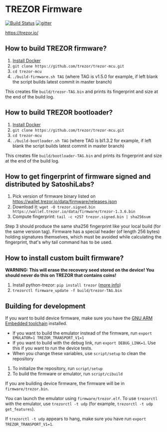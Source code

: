 # TREZOR Firmware

[![Build Status](https://travis-ci.org/trezor/trezor-mcu.svg?branch=master)](https://travis-ci.org/trezor/trezor-mcu) [![gitter](https://badges.gitter.im/trezor/community.svg)](https://gitter.im/trezor/community)

https://trezor.io/

## How to build TREZOR firmware?

1. [Install Docker](https://docs.docker.com/engine/installation/)
2. `git clone https://github.com/trezor/trezor-mcu.git`
3. `cd trezor-mcu`
4. `./build-firmware.sh TAG` (where TAG is v1.5.0 for example, if left blank the script builds latest commit in master branch)

This creates file `build/trezor-TAG.bin` and prints its fingerprint and size at the end of the build log.

## How to build TREZOR bootloader?

1. [Install Docker](https://docs.docker.com/engine/installation/)
2. `git clone https://github.com/trezor/trezor-mcu.git`
3. `cd trezor-mcu`
4. `./build-bootloader.sh TAG` (where TAG is bl1.3.2 for example, if left blank the script builds latest commit in master branch)

This creates file `build/bootloader-TAG.bin` and prints its fingerprint and size at the end of the build log.

## How to get fingerprint of firmware signed and distributed by SatoshiLabs?

1. Pick version of firmware binary listed on https://wallet.trezor.io/data/firmware/releases.json
2. Download it: `wget -O trezor.signed.bin https://wallet.trezor.io/data/firmware/trezor-1.3.6.bin`
3. Compute fingerprint: `tail -c +257 trezor.signed.bin | sha256sum`

Step 3 should produce the same sha256 fingerprint like your local build (for the same version tag). Firmware has a special header (of length 256 bytes) holding signatures themselves, which must be avoided while calculating the fingerprint, that's why tail command has to be used.

## How to install custom built firmware?

**WARNING: This will erase the recovery seed stored on the device! You should never do this on TREZOR that contains coins!**

1. Install python-trezor: `pip install trezor` ([more info](https://github.com/trezor/python-trezor))
2. `trezorctl firmware_update -f build/trezor-TAG.bin`

## Building for development

If you want to build device firmware, make sure you have the
[GNU ARM Embedded toolchain](https://developer.arm.com/open-source/gnu-toolchain/gnu-rm/downloads) installed.

* If you want to build the emulator instead of the firmware, run `export EMULATOR=1 TREZOR_TRANSPORT_V1=1`
* If you want to build with the debug link, run `export DEBUG_LINK=1`. Use this if you want to run the device tests.
* When you change these variables, use `script/setup` to clean the repository

1. To initialize the repository, run `script/setup`
2. To build the firmware or emulator, run `script/cibuild`

If you are building device firmware, the firmware will be in `firmware/trezor.bin`.

You can launch the emulator using `firmware/trezor.elf`. To use `trezorctl` with the emulator, use
`trezorctl -t udp` (for example, `trezorctl -t udp get_features`).

If `trezorctl -t udp` appears to hang, make sure you have run `export TREZOR_TRANSPORT_V1=1`.

